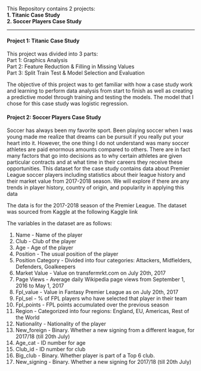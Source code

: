 This Repository contains 2 projects:  
**1. Titanic Case Study**  
**2. Soccer Players Case Study**  

**************************************

#### Project 1: Titanic Case Study 

This project was divided into 3 parts:  
Part 1: Graphics Analysis  
Part 2: Feature Reduction & Filling in Missing Values  
Part 3: Split Train Test & Model Selection and Evaluation  

The objective of this project was to get familiar with how a case study work and learning to perform data analysis from start to finish as well as creating a predictive model through training and testing the models. The model that I chose for this case study was logistic regression.



#### Project 2: Soccer Players Case Study  
Soccer has always been my favorite sport. Been playing soccer when I was young made me realize that dreams can be pursuit if you really put your heart into it. However, the one thing I do not understand was many soccer athletes are paid enormous amounts compared to others. There are in fact many factors that go into decisions as to why certain athletes are given particular contracts and at what time in their careers they receive these opportunities. This dataset for the case study contains data about Premier League soccer players including statistics about their league history and their market value from 2017-2018 season. We will explore if there are any trends in player history, country of origin, and popularity in applying this data  

The data is for the 2017-2018 season of the Premier League. The dataset was sourced from Kaggle at the following Kaggle link

The variables in the dataset are as follows:
1) Name - Name of the player
2) Club - Club of the player
3) Age - Age of the player
4) Position - The usual position of the player
5) Position Category - Divided into four categories: Attackers, Midfielders, Defenders, Goalkeepers
6) Market Value - Value on transfermrkt.com on July 20th, 2017
7) Page Views - Average daily Wikipedia page views from September 1, 2016 to May 1, 2017
8) Fpl_value - Value in Fantasy Premier League as on July 20th, 2017
9) Fpl_sel - % of FPL players who have selected that player in their team
10) Fpl_points - FPL points accumulated over the previous season
11) Region - Categorized into four regions: England, EU, Americas, Rest of the World
12) Nationality - Nationality of the player
13) New_foreign - Binary. Whether a new signing from a different league, for 2017/18 (till 20th July)
14) Age_cat - ID number for age
15) Club_id - ID number for club
16) Big_club - Binary. Whether player is part of a Top 6 club.
17) New_signing - Binary. Whether a new signing for 2017/18 (till 20th July)
